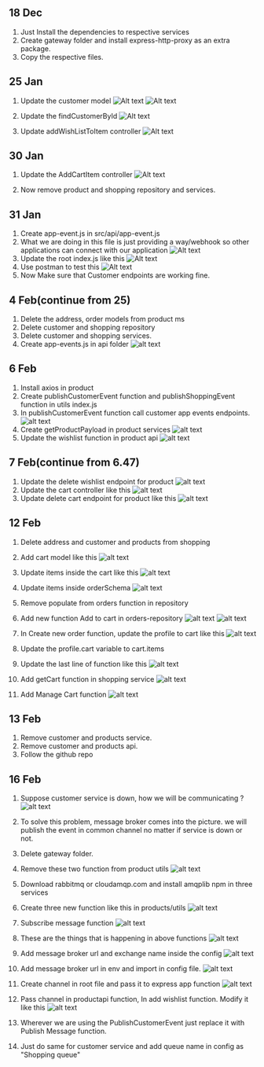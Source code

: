 ## 18 Dec

1. Just Install the dependencies to respective services
2. Create gateway folder and install express-http-proxy as an extra package.
3. Copy the respective files.

## 25 Jan

1. Update the customer model
   ![Alt text](image.png)
   ![Alt text](image-1.png)

2. Update the findCustomerById
   ![Alt text](image-2.png)

3. Update addWishListToItem controller
   ![Alt text](image-3.png)

## 30 Jan

1. Update the AddCartItem controller
   ![Alt text](image-4.png)

2. Now remove product and shopping repository and services.

## 31 Jan

1. Create app-event.js in src/api/app-event.js
2. What we are doing in this file is just providing a way/webhook so other applications can connect with our application
   ![Alt text](image-5.png)
3. Update the root index.js like this
   ![Alt text](image-6.png)
4. Use postman to test this
   ![Alt text](image-7.png)
5. Now Make sure that Customer endpoints are working fine.

## 4 Feb(continue from 25)

1. Delete the address, order models from product ms
2. Delete customer and shopping repository
3. Delete customer and shopping services.
4. Create app-events.js in api folder
   ![alt text](image-8.png)

## 6 Feb

1. Install axios in product
2. Create publishCustomerEvent function and publishShoppingEvent function in utils index.js
3. In publishCustomerEvent function call customer app events endpoints.
   ![alt text](image-9.png)
4. Create getProductPayload in product services
   ![alt text](image-10.png)
5. Update the wishlist function in product api
   ![alt text](image-11.png)

## 7 Feb(continue from 6.47)

1. Update the delete wishlist endpoint for product
   ![alt text](image-12.png)
2. Update the cart controller like this
   ![alt text](image-13.png)
3. Update delete cart endpoint for product like this
   ![alt text](image-14.png)

## 12 Feb

1. Delete address and customer and products from shopping
2. Add cart model like this
   ![alt text](image-15.png)
3. Update items inside the cart like this
   ![alt text](image-16.png)
4. Update items inside orderSchema
   ![alt text](image-17.png)
5. Remove populate from orders function in repository
6. Add new function Add to cart in orders-repository
   ![alt text](image-18.png)
   ![alt text](image-19.png)
7. In Create new order function, update the profile to cart like this
   ![alt text](image-20.png)

8. Update the profile.cart variable to cart.items
9. Update the last line of function like this
   ![alt text](image-21.png)
10. Add getCart function in shopping service
    ![alt text](image-22.png)
11. Add Manage Cart function
    ![alt text](image-23.png)

## 13 Feb

1. Remove customer and products service.
2. Remove customer and products api.
3. Follow the github repo

## 16 Feb

1. Suppose customer service is down, how we will be communicating ?
   ![alt text](image-24.png)

2. To solve this problem, message broker comes into the picture. we will publish the event in common channel no matter if service is down or not.
3. Delete gateway folder.
4. Remove these two function from product utils
   ![alt text](image-25.png)
5. Download rabbitmq or cloudamqp.com and install amqplib npm in three services
6. Create three new function like this in products/utils
   ![alt text](image-26.png)

7. Subscribe message function
   ![alt text](image-27.png)

8. These are the things that is happening in above functions
   ![alt text](image-28.png)

9. Add message broker url and exchange name inside the config
   ![alt text](image-30.png)

10. Add message broker url in env and import in config file.
    ![alt text](image-29.png)

11. Create channel in root file and pass it to express app function
    ![alt text](image-31.png)

12. Pass channel in productapi function, In add wishlist function. Modify it like this
    ![alt text](image-32.png)

13. Wherever we are using the PublishCustomerEvent just replace it with Publish Message function.
14. Just do same for customer service and add queue name in config as "Shopping queue"
